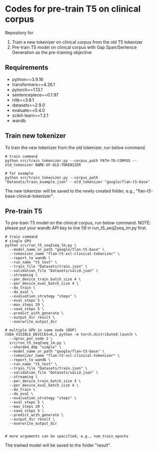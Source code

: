 # Codes for pre-train T5 on clinical corpus
Repository for
1. Train a new tokenizer on clinical corpus from the old T5 tokenizer
2. Pre-train T5 model on clinical corpus with Gap Span/Sentence Generation as the pre-training objective


## Requirements
- python==3.9.16
- transformers==4.26.1
- pytorch==1.13.1
- sentencepiece==0.1.97
- nltk==3.8.1
- datasets==2.9.0
- evaluate==0.4.0
- scikit-learn==1.2.1
- wandb


## Train new tokenizer
To train the new tokenizer from the old tokenizer, run below command.

```
# train command
python src/train_tokenizer.py --corpus_path PATH-TO-CORPUS --old_tokenizer NAME-OF-OLD-TOKENIZER

# for example
python src/train_tokenizer.py --corpus_path "Datasets/train_example.json" --old_tokenizer "google/flan-t5-base"
```
The new tokenizer will be saved to the newly created folder, e.g., "flan-t5-base-clinical-tokenizer". 


## Pre-train T5
To pre-train T5 model on the clinical corpus, run below command.
NOTE: please put your wandb API key to line 59 in run_t5_seq2seq_lm.py first.
```
# train command 
# single GPU
python src/run_t5_seq2seq_lm.py \
  --model_name_or_path "google/flan-t5-base" \
  --tokenizer_name "flan-t5-xxl-clinical-tokenizer" \
  --report_to wandb \
  --run_name "t5_test" \
  --train_file "Datasets/train.json" \
  --validation_file "Datasets/valid.json" \
  --streaming \
  --per_device_train_batch_size 4 \
  --per_device_eval_batch_size 4 \
  --do_train \
  --do_eval \
  --evaluation_strategy "steps" \
  --eval_steps 5 \
  --max_steps 20 \
  --save_steps 5 \
  --predict_with_generate \
  --output_dir result \
  --overwrite_output_dir

# multiple GPU in same node (DDP)
CUDA_VISIBLE_DEVICES=0,1 python -m torch.distributed.launch \
  --nproc_per_node 2 \
  src/run_t5_seq2seq_lm.py \
  --sharded_ddp "simple" \
  --model_name_or_path "google/flan-t5-base" \
  --tokenizer_name "flan-t5-xxl-clinical-tokenizer" \
  --report_to wandb \
  --run_name "t5_test" \
  --train_file "Datasets/train.json" \
  --validation_file "Datasets/valid.json" \
  --streaming \
  --per_device_train_batch_size 4 \
  --per_device_eval_batch_size 4 \
  --do_train \
  --do_eval \
  --evaluation_strategy "steps" \
  --eval_steps 5 \
  --max_steps 20 \
  --save_steps 5 \
  --predict_with_generate \
  --output_dir result \
  --overwrite_output_dir


# more arguments can be specified, e.g., num_train_epochs
```
The trained model will be saved to the folder "result".
